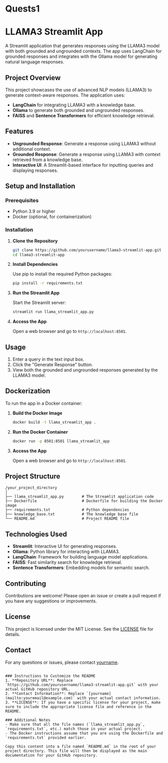 # Quests1

# LLAMA3 Streamlit App

A Streamlit application that generates responses using the LLAMA3 model with both grounded and ungrounded contexts. The app uses LangChain for grounded responses and integrates with the Ollama model for generating natural language responses.

## Project Overview

This project showcases the use of advanced NLP models (LLAMA3) to generate context-aware responses. The application uses:
- **LangChain** for integrating LLAMA3 with a knowledge base.
- **Ollama** to generate both grounded and ungrounded responses.
- **FAISS** and **Sentence Transformers** for efficient knowledge retrieval.

## Features

- **Ungrounded Response**: Generate a response using LLAMA3 without additional context.
- **Grounded Response**: Generate a response using LLAMA3 with context retrieved from a knowledge base.
- **Interactive UI**: A Streamlit-based interface for inputting queries and displaying responses.

## Setup and Installation

### Prerequisites

- Python 3.9 or higher
- Docker (optional, for containerization)

### Installation

1. **Clone the Repository**

   ```bash
   git clone https://github.com/yourusername/llama3-streamlit-app.git
   cd llama3-streamlit-app
   ```

2. **Install Dependencies**

   Use pip to install the required Python packages:
   ```bash
   pip install -r requirements.txt
   ```

3. **Run the Streamlit App**

   Start the Streamlit server:
   ```bash
   streamlit run llama_streamlit_app.py
   ```

4. **Access the App**

   Open a web browser and go to `http://localhost:8501`.

## Usage

1. Enter a query in the text input box.
2. Click the "Generate Response" button.
3. View both the grounded and ungrounded responses generated by the LLAMA3 model.

## Dockerization

To run the app in a Docker container:

1. **Build the Docker Image**

   ```bash
   docker build -t llama_streamlit_app .
   ```

2. **Run the Docker Container**

   ```bash
   docker run -p 8501:8501 llama_streamlit_app
   ```

3. **Access the App**

   Open a web browser and go to `http://localhost:8501`.

## Project Structure

```
/your_project_directory
│
├── llama_streamlit_app.py        # The Streamlit application code
├── Dockerfile                    # Dockerfile for building the Docker image
├── requirements.txt              # Python dependencies
├── knowledge_base.txt            # The knowledge base file
└── README.md                     # Project README file
```

## Technologies Used

- **Streamlit**: Interactive UI for generating responses.
- **Ollama**: Python library for interacting with LLAMA3.
- **LangChain**: Framework for building language model applications.
- **FAISS**: Fast similarity search for knowledge retrieval.
- **Sentence Transformers**: Embedding models for semantic search.

## Contributing

Contributions are welcome! Please open an issue or create a pull request if you have any suggestions or improvements.

## License

This project is licensed under the MIT License. See the [LICENSE](LICENSE) file for details.

## Contact

For any questions or issues, please contact [yourname](mailto:youremail@example.com).
```

### Instructions to Customize the README
1. **Repository URL**: Replace `https://github.com/yourusername/llama3-streamlit-app.git` with your actual GitHub repository URL.
2. **Contact Information**: Replace `[yourname](mailto:youremail@example.com)` with your actual contact information.
3. **LICENSE**: If you have a specific license for your project, make sure to include the appropriate license file and reference in the README.

### Additional Notes
- Make sure that all the file names (`llama_streamlit_app.py`, `requirements.txt`, etc.) match those in your actual project.
- The Docker instructions assume that you are using the Dockerfile and `requirements.txt` provided earlier.

Copy this content into a file named `README.md` in the root of your project directory. This file will then be displayed as the main documentation for your GitHub repository.
